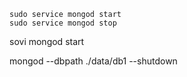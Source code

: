 ```
sudo service mongod start
sudo service mongod stop
```

sovi mongod start  






mongod --dbpath ./data/db1 --shutdown

